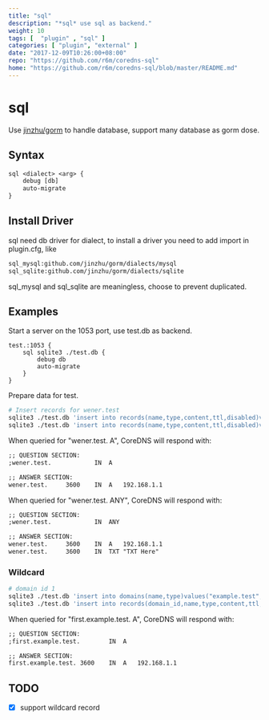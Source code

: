 ```yaml
---
title: "sql"
description: "*sql* use sql as backend."
weight: 10
tags: [  "plugin" , "sql" ]
categories: [ "plugin", "external" ]
date: "2017-12-09T10:26:00+08:00"
repo: "https://github.com/r6m/coredns-sql"
home: "https://github.com/r6m/coredns-sql/blob/master/README.md"
---
```


# sql

Use [jinzhu/gorm](https://github.com/jinzhu/gorm) to handle database, support many database as gorm dose.

## Syntax

~~~ txt
sql <dialect> <arg> {
    debug [db]
    auto-migrate
}
~~~

## Install Driver

sql need db driver for dialect, to install a driver you need to add import in plugin.cfg, like

~~~ txt
sql_mysql:github.com/jinzhu/gorm/dialects/mysql
sql_sqlite:github.com/jinzhu/gorm/dialects/sqlite
~~~

sql_mysql and sql_sqlite are meaningless, choose to prevent duplicated.

## Examples

Start a server on the 1053 port, use test.db as backend.

~~~ corefile
test.:1053 {
    sql sqlite3 ./test.db {
        debug db
        auto-migrate
    }
}
~~~

Prepare data for test.

~~~ bash
# Insert records for wener.test
sqlite3 ./test.db 'insert into records(name,type,content,ttl,disabled)values("wener.test","A","192.168.1.1",3600,0)'
sqlite3 ./test.db 'insert into records(name,type,content,ttl,disabled)values("wener.test","TXT","TXT Here",3600,0)'
~~~

When queried for "wener.test. A", CoreDNS will respond with:

~~~ txt
;; QUESTION SECTION:
;wener.test.			IN	A

;; ANSWER SECTION:
wener.test.		3600	IN	A	192.168.1.1
~~~

When queried for "wener.test. ANY", CoreDNS will respond with:

~~~ txt
;; QUESTION SECTION:
;wener.test.			IN	ANY

;; ANSWER SECTION:
wener.test.		3600	IN	A	192.168.1.1
wener.test.		3600	IN	TXT	"TXT Here"
~~~

### Wildcard

~~~ bash
# domain id 1
sqlite3 ./test.db 'insert into domains(name,type)values("example.test","NATIVE")'
sqlite3 ./test.db 'insert into records(domain_id,name,type,content,ttl,disabled)values(1,"*.example.test","A","192.168.1.1",3600,0)'
~~~

When queried for "first.example.test. A", CoreDNS will respond with:

~~~ txt
;; QUESTION SECTION:
;first.example.test.		IN	A

;; ANSWER SECTION:
first.example.test.	3600	IN	A	192.168.1.1
~~~

## TODO

* [x] support wildcard record

